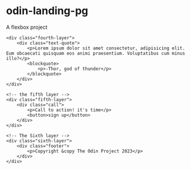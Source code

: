 # odin-landing-pg
A flexbox project

<!-- The fourth layer -->
    <div class="fourth-layer">
        <div class="text-quote">
            <p>Lorem ipsum dolor sit amet consectetur, adipisicing elit. Eum obcaecati quisquam eos animi praesentium. Voluptatibus cum minus illo?</p>
            <blockquote>
                <p>-Thor, god of thunder</p>
            </blockquote>
        </div>
    </div>

    <!-- the fifth layer -->
    <div class="fifth-layer">
        <div class="call">
            <p>Call to action! it's time</p>
            <button>sign up</button>
        </div>
    </div>

    <!-- The Sixth layer -->
    <div class="sixth-layer">
        <div class="footer">
            <p>Copyright &copy The Odin Project 2023</p>
        </div>
    </div>